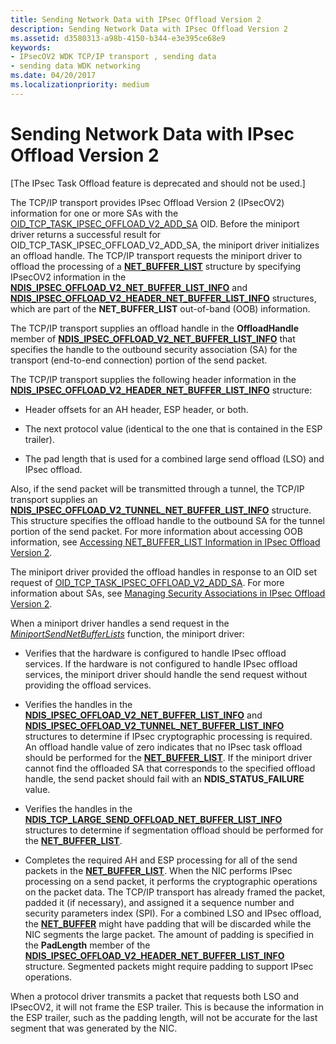 ```yaml
---
title: Sending Network Data with IPsec Offload Version 2
description: Sending Network Data with IPsec Offload Version 2
ms.assetid: d3580313-a98b-4150-b344-e3e395ce68e9
keywords:
- IPsecOV2 WDK TCP/IP transport , sending data
- sending data WDK networking
ms.date: 04/20/2017
ms.localizationpriority: medium
---
```


# Sending Network Data with IPsec Offload Version 2

\[The IPsec Task Offload feature is deprecated and should not be used.\]




The TCP/IP transport provides IPsec Offload Version 2 (IPsecOV2) information for one or more SAs with the [OID\_TCP\_TASK\_IPSEC\_OFFLOAD\_V2\_ADD\_SA](https://msdn.microsoft.com/library/windows/hardware/ff569812) OID. Before the miniport driver returns a successful result for OID\_TCP\_TASK\_IPSEC\_OFFLOAD\_V2\_ADD\_SA, the miniport driver initializes an offload handle. The TCP/IP transport requests the miniport driver to offload the processing of a [**NET\_BUFFER\_LIST**](https://msdn.microsoft.com/library/windows/hardware/ff568388) structure by specifying IPsecOV2 information in the [**NDIS\_IPSEC\_OFFLOAD\_V2\_NET\_BUFFER\_LIST\_INFO**](https://msdn.microsoft.com/library/windows/hardware/ff565818) and [**NDIS\_IPSEC\_OFFLOAD\_V2\_HEADER\_NET\_BUFFER\_LIST\_INFO**](https://msdn.microsoft.com/library/windows/hardware/ff565812) structures, which are part of the **NET\_BUFFER\_LIST** out-of-band (OOB) information.

The TCP/IP transport supplies an offload handle in the **OffloadHandle** member of [**NDIS\_IPSEC\_OFFLOAD\_V2\_NET\_BUFFER\_LIST\_INFO**](https://msdn.microsoft.com/library/windows/hardware/ff565818) that specifies the handle to the outbound security association (SA) for the transport (end-to-end connection) portion of the send packet.

The TCP/IP transport supplies the following header information in the [**NDIS\_IPSEC\_OFFLOAD\_V2\_HEADER\_NET\_BUFFER\_LIST\_INFO**](https://msdn.microsoft.com/library/windows/hardware/ff565812) structure:

-   Header offsets for an AH header, ESP header, or both.

-   The next protocol value (identical to the one that is contained in the ESP trailer).

-   The pad length that is used for a combined large send offload (LSO) and IPsec offload.

Also, if the send packet will be transmitted through a tunnel, the TCP/IP transport supplies an [**NDIS\_IPSEC\_OFFLOAD\_V2\_TUNNEL\_NET\_BUFFER\_LIST\_INFO**](https://msdn.microsoft.com/library/windows/hardware/ff565843) structure. This structure specifies the offload handle to the outbound SA for the tunnel portion of the send packet. For more information about accessing OOB information, see [Accessing NET\_BUFFER\_LIST Information in IPsec Offload Version 2](accessing-net-buffer-list-information-in-ipsec-offload-version-2.md).

The miniport driver provided the offload handles in response to an OID set request of [OID\_TCP\_TASK\_IPSEC\_OFFLOAD\_V2\_ADD\_SA](https://msdn.microsoft.com/library/windows/hardware/ff569812). For more information about SAs, see [Managing Security Associations in IPsec Offload Version 2](managing-security-associations-in-ipsec-offload-version-2.md).

When a miniport driver handles a send request in the [*MiniportSendNetBufferLists*](https://msdn.microsoft.com/library/windows/hardware/ff559440) function, the miniport driver:

-   Verifies that the hardware is configured to handle IPsec offload services. If the hardware is not configured to handle IPsec offload services, the miniport driver should handle the send request without providing the offload services.

-   Verifies the handles in the [**NDIS\_IPSEC\_OFFLOAD\_V2\_NET\_BUFFER\_LIST\_INFO**](https://msdn.microsoft.com/library/windows/hardware/ff565818) and [**NDIS\_IPSEC\_OFFLOAD\_V2\_TUNNEL\_NET\_BUFFER\_LIST\_INFO**](https://msdn.microsoft.com/library/windows/hardware/ff565843) structures to determine if IPsec cryptographic processing is required. An offload handle value of zero indicates that no IPsec task offload should be performed for the [**NET\_BUFFER\_LIST**](https://msdn.microsoft.com/library/windows/hardware/ff568388). If the miniport driver cannot find the offloaded SA that corresponds to the specified offload handle, the send packet should fail with an **NDIS\_STATUS\_FAILURE** value.

-   Verifies the handles in the [**NDIS\_TCP\_LARGE\_SEND\_OFFLOAD\_NET\_BUFFER\_LIST\_INFO**](https://msdn.microsoft.com/library/windows/hardware/ff567882) structures to determine if segmentation offload should be performed for the [**NET\_BUFFER\_LIST**](https://msdn.microsoft.com/library/windows/hardware/ff568388).

-   Completes the required AH and ESP processing for all of the send packets in the [**NET\_BUFFER\_LIST**](https://msdn.microsoft.com/library/windows/hardware/ff568388). When the NIC performs IPsec processing on a send packet, it performs the cryptographic operations on the packet data. The TCP/IP transport has already framed the packet, padded it (if necessary), and assigned it a sequence number and security parameters index (SPI). For a combined LSO and IPsec offload, the [**NET\_BUFFER**](https://msdn.microsoft.com/library/windows/hardware/ff568376) might have padding that will be discarded while the NIC segments the large packet. The amount of padding is specified in the **PadLength** member of the [**NDIS\_IPSEC\_OFFLOAD\_V2\_HEADER\_NET\_BUFFER\_LIST\_INFO**](https://msdn.microsoft.com/library/windows/hardware/ff565812) structure. Segmented packets might require padding to support IPsec operations.

When a protocol driver transmits a packet that requests both LSO and IPsecOV2, it will not frame the ESP trailer. This is because the information in the ESP trailer, such as the padding length, will not be accurate for the last segment that was generated by the NIC.

 

 





